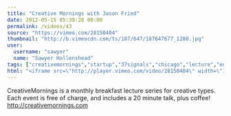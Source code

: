 ```yaml
---
title: "Creative Mornings with Jason Fried"
date: 2012-05-15 05:39:28 00:00
permalink: /videos/43
source: "https://vimeo.com/28150404"
thumbnail: "http://b.vimeocdn.com/ts/187/647/187647677_1280.jpg"
user:
  username: "sawyer"
  name: "Sawyer Hollenshead"
tags: ["creativemornings","startup","37signals","chicago","lecture","entrepreneur"]
html: "<iframe src=\"http://player.vimeo.com/video/28150404\" width=\"1280\" height=\"720\" frameborder=\"0\" webkitAllowFullScreen mozallowfullscreen allowFullScreen></iframe>"
---
```


CreativeMornings is a monthly breakfast lecture series for creative types. Each event is free of charge, and includes a 20 minute talk, plus coffee! http://creativemornings.com